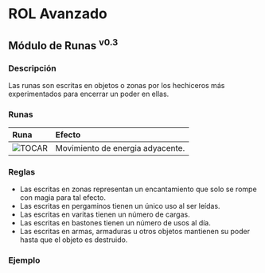 # ROL Avanzado
## Módulo de Runas <sup>v0.3</sup>

### Descripción
Las runas son escritas en objetos o zonas por los hechiceros más experimentados para encerrar un poder en ellas.

### Runas
| Runa                                                              | Efecto                           |
| :---------------------------------------------------------------- | :------------------------------- |
| ![TOCAR](https://rola.multisitio.es/img/jdr/runas/tocar.mini.png) | Movimiento de energia adyacente. |

### Reglas
* Las escritas en zonas representan un encantamiento que solo se rompe con magia para tal efecto.
* Las escritas en pergaminos tienen un único uso al ser leídas.
* Las escritas en varitas tienen un número de cargas.
* Las escritas en bastones tienen un número de usos al día.
* Las escritas en armas, armaduras u otros objetos mantienen su poder hasta que el objeto es destruido.

### Ejemplo
